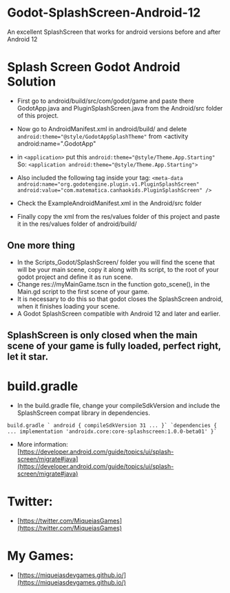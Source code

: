 # Godot-SplashScreen-Android-12
An excellent SplashScreen that works for android versions before and after Android 12

# Splash Screen Godot Android Solution

- First go to android/build/src/com/godot/game and paste there GodotApp.java and PluginSplashScreen.java from the Android/src folder of this project.

- Now go to AndroidManifest.xml in android/build/ and delete `android:theme="@style/GodotAppSplashTheme"` from
<activity android:name=".GodotApp"
- in ``<application>`` put this 
`android:theme="@style/Theme.App.Starting"`   So: ``<application android:theme="@style/Theme.App.Starting">``


- Also included the following tag inside your <application> tag:
 `` <meta-data
  android:name="org.godotengine.plugin.v1.PluginSplashScreen"
  android:value="com.matematica.canhaokids.PluginSplashScreen" /> ``
 
 - Check the ExampleAndroidManifest.xml in the Android/src folder
  
 - Finally copy the xml from the res/values ​​folder of this project and paste it in the res/values ​​folder of android/build/

 
 ## One more thing
 
 - In the Scripts_Godot/SplashScreen/ folder you will find the scene that will be your main scene, copy it along with its script, to the root of your godot project and define it as run scene.
 - Change res://myMainGame.tscn in the function goto_scene(), in the Main.gd script to the first scene of your game.
 - It is necessary to do this so that godot closes the SplashScreen android, when it finishes loading your scene.
 - A Godot SplashScreen compatible with Android 12 and later and earlier.
 
 
 ## SplashScreen is only closed when the main scene of your game is fully loaded, perfect right, let it star.
 
 
 # build.gradle
 - In the build.gradle file, change your compileSdkVersion and include the SplashScreen compat library in dependencies.
 
 ``build.gradle
`
android {
   compileSdkVersion 31
   ...
}`
`dependencies {
   ...
   implementation 'androidx.core:core-splashscreen:1.0.0-beta01'
}`
``
 - More information: [https://developer.android.com/guide/topics/ui/splash-screen/migrate#java](https://developer.android.com/guide/topics/ui/splash-screen/migrate#java)
 
 
 
# Twitter:
- [https://twitter.com/MiqueiasGames](https://twitter.com/MiqueiasGames)

# My Games: 
- [https://miqueiasdevgames.github.io/](https://miqueiasdevgames.github.io/)

